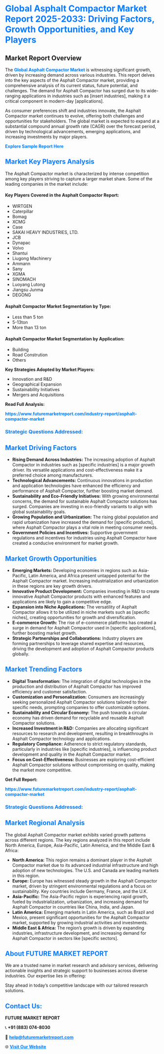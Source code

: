 <h1 style="color: #007BFF;">Global Asphalt Compactor Market Report 2025-2033: Driving Factors, Growth Opportunities, and Key Players</h1>

<section id="overview">
<h2>Market Report Overview</h2>
<p>The <a href="https://www.futuremarketreport.com/industry-report/asphalt-compactor-market" style="color: #007BFF; text-decoration: none;"><strong>Global Asphalt Compactor Market</strong></a> is witnessing significant growth, driven by increasing demand across various industries. This report delves into the key aspects of the Asphalt Compactor market, providing a comprehensive analysis of its current status, future potential, and challenges. The demand for Asphalt Compactor has surged due to its wide-ranging applications in industries such as [insert industries], making it a critical component in modern-day [applications].</p>
<p>As consumer preferences shift and industries innovate, the Asphalt Compactor market continues to evolve, offering both challenges and opportunities for stakeholders. The global market is expected to expand at a substantial compound annual growth rate (CAGR) over the forecast period, driven by technological advancements, emerging applications, and increasing investments by major players.</p>
</section>

<section id="overview">
<p><a href="https://www.futuremarketreport.com/request-sample/reportId=42609" style="color: #007BFF; text-decoration: none;"><strong>Explore Sample Report Here</strong></a></p>
</section>

<section id="key-players">
<h2 style="color: #007BFF;">Market Key Players Analysis</h2>
<p>The Asphalt Compactor market is characterized by intense competition among key players striving to capture a larger market share. Some of the leading companies in the market include:</p>
<h4>Key Players Covered in the Asphalt Compactor Report:</h4>
<ul><li>WIRTGEN</li><li>Caterpillar</li><li>Bomag</li><li>XCMG</li><li>Case</li><li>SAKAI HEAVY INDUSTRIES, LTD.</li><li>JCB</li><li>Dynapac</li><li>Volvo</li><li>Shantui</li><li>Liugong Machinery</li><li>Ammann</li><li>Sany</li><li>XGMA</li><li>SINOMACH</li><li>Luoyang Lutong</li><li>Jiangsu Junma</li><li>DEGONG</li></ul>
<h4>Asphalt Compactor Market Segmentation by Type:</h4>
<ul><li>Less than 5 ton</li><li>5-13ton</li><li>More than 13 ton</li></ul>

<h4>Asphalt Compactor Market Segmentation by Application:</h4>
<ul><li>Building</li><li>Road Constrution</li><li>Others</li></ul>
<p><strong>Key Strategies Adopted by Market Players:</strong></p>
<ul>
<li>Innovation and R&D</li>
<li>Geographical Expansion</li>
<li>Sustainability Initiatives</li>
<li>Mergers and Acquisitions</li>
</ul>
</section>

<section>
<p><strong>Read Full Analysis: </strong></p><a href="https://www.futuremarketreport.com/industry-report/asphalt-compactor-market" style="color: #007BFF; text-decoration: none;"><strong>https://www.futuremarketreport.com/industry-report/asphalt-compactor-market</strong></a>
<h3 style="color: #007BFF;">Strategic Questions Addressed:</h3>
</section>

<section id="driving-factors">
<h2 style="color: #007BFF;">Market Driving Factors</h2>
<ul>
<li><strong>Rising Demand Across Industries:</strong> The increasing adoption of Asphalt Compactor in industries such as [specific industries] is a major growth driver. Its versatile applications and cost-effectiveness make it a preferred choice among manufacturers.</li>
<li><strong>Technological Advancements:</strong> Continuous innovations in production and application technologies have enhanced the efficiency and performance of Asphalt Compactor, further boosting market demand.</li>
<li><strong>Sustainability and Eco-Friendly Initiatives:</strong> With growing environmental concerns, the demand for sustainable Asphalt Compactor solutions has surged. Companies are investing in eco-friendly variants to align with global sustainability goals.</li>
<li><strong>Growing Population and Urbanization:</strong> The rising global population and rapid urbanization have increased the demand for [specific products], where Asphalt Compactor plays a vital role in meeting consumer needs.</li>
<li><strong>Government Policies and Incentives:</strong> Supportive government regulations and incentives for industries using Asphalt Compactor have created a conducive environment for market growth.</li>
</ul>
</section>

<section id="growth-opportunities">
<h2 style="color: #007BFF;">Market Growth Opportunities</h2>
<ul>
<li><strong>Emerging Markets:</strong> Developing economies in regions such as Asia-Pacific, Latin America, and Africa present untapped potential for the Asphalt Compactor market. Increasing industrialization and urbanization in these regions are key growth drivers.</li>
<li><strong>Innovative Product Development:</strong> Companies investing in R&D to create innovative Asphalt Compactor products with enhanced features and applications are likely to gain a competitive edge.</li>
<li><strong>Expansion into Niche Applications:</strong> The versatility of Asphalt Compactor allows it to be utilized in niche markets such as [specific niches], creating opportunities for growth and diversification.</li>
<li><strong>E-commerce Growth:</strong> The rise of e-commerce platforms has created a surge in demand for Asphalt Compactor used in [specific applications], further boosting market growth.</li>
<li><strong>Strategic Partnerships and Collaborations:</strong> Industry players are forming partnerships to leverage shared expertise and resources, driving the development and adoption of Asphalt Compactor products globally.</li>
</ul>
</section>

<section id="trending-factors">
<h2 style="color: #007BFF;">Market Trending Factors</h2>
<ul>
<li><strong>Digital Transformation:</strong> The integration of digital technologies in the production and distribution of Asphalt Compactor has improved efficiency and customer satisfaction.</li>
<li><strong>Customization and Personalization:</strong> Consumers are increasingly seeking personalized Asphalt Compactor solutions tailored to their specific needs, prompting companies to offer customizable options.</li>
<li><strong>Sustainability and Circular Economy:</strong> The push towards a circular economy has driven demand for recyclable and reusable Asphalt Compactor solutions.</li>
<li><strong>Increased Investment in R&D:</strong> Companies are allocating significant resources to research and development, resulting in breakthroughs in Asphalt Compactor technology and applications.</li>
<li><strong>Regulatory Compliance:</strong> Adherence to strict regulatory standards, particularly in industries like [specific industries], is influencing product development and quality in the Asphalt Compactor market.</li>
<li><strong>Focus on Cost-Effectiveness:</strong> Businesses are exploring cost-efficient Asphalt Compactor solutions without compromising on quality, making the market more competitive.</li>
</ul>
</section>

<section>
<p><strong>Get Full Report: </strong></p><a href="https://www.futuremarketreport.com/industry-report/asphalt-compactor-market" style="color: #007BFF; text-decoration: none;"><strong>https://www.futuremarketreport.com/industry-report/asphalt-compactor-market</strong></a>
<h3 style="color: #007BFF;">Strategic Questions Addressed:</h3>
</section>


<section id="regional-analysis">
<h2 style="color: #007BFF;">Market Regional Analysis</h2>
<p>The global Asphalt Compactor market exhibits varied growth patterns across different regions. The key regions analyzed in this report include North America, Europe, Asia-Pacific, Latin America, and the Middle East & Africa:</p>
<ul>
<li><strong>North America:</strong> This region remains a dominant player in the Asphalt Compactor market due to its advanced industrial infrastructure and high adoption of new technologies. The U.S. and Canada are leading markets in this region.</li>
<li><strong>Europe:</strong> Europe has witnessed steady growth in the Asphalt Compactor market, driven by stringent environmental regulations and a focus on sustainability. Key countries include Germany, France, and the U.K.</li>
<li><strong>Asia-Pacific:</strong> The Asia-Pacific region is experiencing rapid growth, fueled by industrialization, urbanization, and increasing demand for Asphalt Compactor in countries like China, India, and Japan.</li>
<li><strong>Latin America:</strong> Emerging markets in Latin America, such as Brazil and Mexico, present significant opportunities for the Asphalt Compactor market, supported by growing industrial activities and investments.</li>
<li><strong>Middle East & Africa:</strong> The region’s growth is driven by expanding industries, infrastructure development, and increasing demand for Asphalt Compactor in sectors like [specific sectors].</li>
</ul>
</section>

<footer>
<h2 style="color: #007BFF;">About FUTURE MARKET REPORT</h2>
<p>We are a trusted name in market research and advisory services, delivering actionable insights and strategic support to businesses across diverse industries. Our expertise lies in offering:</p>

<p>Stay ahead in today’s competitive landscape with our tailored research solutions.</p>

<h2 style="color: #007BFF;">Contact Us:</h2>
<p><strong>FUTURE MARKET REPORT</strong></p>
<p>📞 <strong>+91 (883) 074-8030</strong></p>
<p>📧 <strong><a href="mailto:help@futuremarketreport.com" style="color: #007BFF;">help@futuremarketreport.com</a></strong></p>
<p>🌐 <strong><a href="https://www.futuremarketreport.com/" style="color: #007BFF;">Visit Our Website</a></strong></p>
</footer>